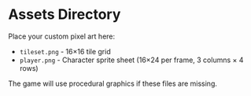 # Assets Directory

Place your custom pixel art here:

- `tileset.png` - 16×16 tile grid
- `player.png` - Character sprite sheet (16×24 per frame, 3 columns × 4 rows)

The game will use procedural graphics if these files are missing.
